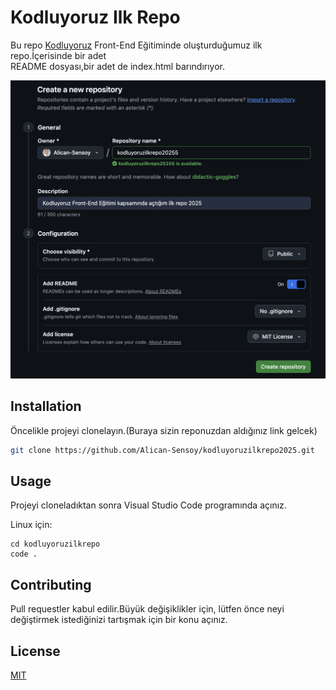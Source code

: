 # Kodluyoruz Ilk Repo

Bu repo [Kodluyoruz](https://www.kodluyoruz.org/) Front-End Eğitiminde oluşturduğumuz ilk repo.İçerisinde bir adet\
README dosyası,bir adet de index.html barındırıyor.

![](image/image.png)

## Installation

Öncelikle projeyi clonelayın.(Buraya sizin reponuzdan aldığınız link gelcek)

```bash
git clone https://github.com/Alican-Sensoy/kodluyoruzilkrepo2025.git
```

## Usage 

Projeyi cloneladıktan sonra Visual Studio Code programında açınız.

Linux için:

```linux
cd kodluyoruzilkrepo
code .
```

## Contributing 

Pull requestler kabul edilir.Büyük değişiklikler için, lütfen önce neyi değiştirmek istediğinizi tartışmak için bir konu açınız.

## License
[MIT](https://choosealicense.com/licenses/mit/)

